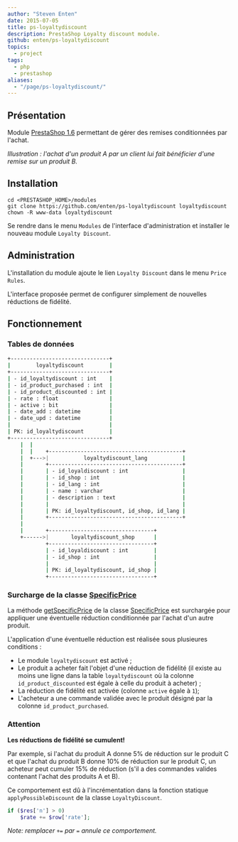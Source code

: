 ```yaml
---
author: "Steven Enten"
date: 2015-07-05
title: ps-loyaltydiscount
description: PrestaShop Loyalty discount module.
github: enten/ps-loyaltydiscount
topics:
  - project
tags:
  - php
  - prestashop
aliases:
  - "/page/ps-loyaltydiscount/"
---
```


## Présentation

Module [PrestaShop 1.6](http://doc.prestashop.com/display/PS16/) permettant de gérer
des remises conditionnées par l'achat.

_Illustration : l'achat d'un produit A par un client lui fait bénéficier d'une remise sur un produit B._

## Installation

```shell
cd <PRESTASHOP_HOME>/modules
git clone https://github.com/enten/ps-loyaltydiscount loyaltydiscount
chown -R www-data loyaltydiscount
```

Se rendre dans le menu `Modules` de l'interface d'administration et
installer le nouveau module `Loyalty Discount`.

## Administration

L'installation du module ajoute le lien `Loyalty Discount` dans le menu `Price Rules`.

L'interface proposée permet de configurer simplement de nouvelles réductions de fidélité.

## Fonctionnement

### Tables de données

```bash
+-------------------------------+
|        loyaltydiscount        |
+-------------------------------+
| - id_loyaltydiscount : int    |
| - id_product_purchased : int  |
| - id_product_discounted : int |
| - rate : float                |
| - active : bit                |
| - date_add : datetime         |
| - date_upd : datetime         |
|                               |
| PK: id_loyaltydiscount        |
+-------------------------------+
    |  |
    |  |    +------------------------------------------+
    |  +--->|           loyaltydiscount_lang           |
    |       +------------------------------------------+
    |       | - id_loyaldiscount : int                 |
    |       | - id_shop : int                          |
    |       | - id_lang : int                          |
    |       | - name : varchar                         |
    |       | - description : text                     |
    |       |                                          |
    |       | PK: id_loyaltydiscount, id_shop, id_lang |
    |       +------------------------------------------+
    |
    |       +---------------------------------+
    +------>|       loyaltydiscount_shop      |
            +---------------------------------+
            | - id_loyaldiscount : int        |
            | - id_shop : int                 |
            |                                 |
            | PK: id_loyaltydiscount, id_shop |
            +---------------------------------+

```

### Surcharge de la classe [SpecificPrice](https://github.com/PrestaShop/PrestaShop/blob/1.6/classes/SpecificPrice.php)

La méthode [getSpecificPrice](https://github.com/PrestaShop/PrestaShop/blob/1.6/classes/SpecificPrice.php#L201)
de la classe [SpecificPrice](https://github.com/PrestaShop/PrestaShop/blob/1.6/classes/SpecificPrice.php) est
surchargée pour appliquer une éventuelle réduction conditionnée par l'achat d'un autre produit.

L'application d'une éventuelle réduction est réalisée sous plusieures conditions :
* Le module `loyaltydiscount` est activé ;
* Le produit a acheter fait l'objet d'une réduction de fidélité (il existe au moins une
  ligne dans la table `loyaltydiscount` où la colonne `id_product_discounted` est
  égale à celle du produit à acheter) ;
* La réduction de fidélité est activée (colonne `active` égale à `1`);
* L'acheteur a une commande validée avec le produit désigné par la colonne `id_product_purchased`.

### Attention

__Les réductions de fidélité se cumulent!__

Par exemple, si l'achat du produit A donne 5% de réduction sur le produit C et que l'achat
du produit B donne 10% de réduction sur le produit C, un acheteur peut cumuler 15% de réduction
(s'il a des commandes valides contenant l'achat des produits A et B).

Ce comportement est dû à l'incrémentation dans la fonction statique `applyPossibleDiscount`
de la classe `LoyaltyDiscount`.

```php
if ($res['n'] > 0)
	$rate += $row['rate'];
```

_Note: remplacer `+=` par `=` annule ce comportement._
